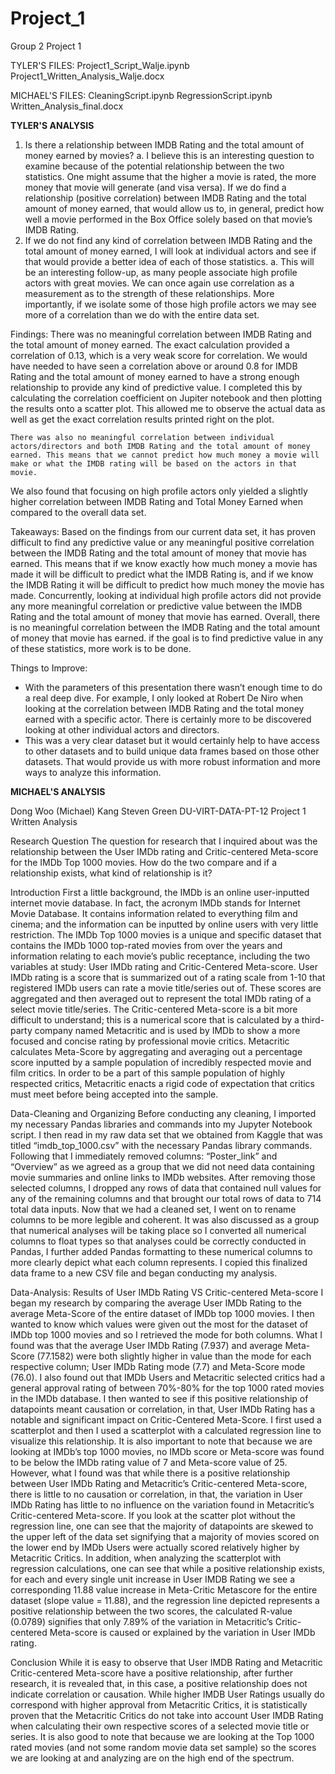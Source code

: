 # Project_1
Group 2 Project 1 

TYLER'S FILES:
  Project1_Script_Walje.ipynb
  Project1_Written_Analysis_Walje.docx

MICHAEL'S FILES:
	CleaningScript.ipynb
 	RegressionScript.ipynb
  	Written_Analysis_final.docx

**TYLER'S ANALYSIS**
1.	Is there a relationship between IMDB Rating and the total amount of money earned by movies?
    a.	I believe this is an interesting question to examine because of the potential relationship between the two statistics. One might assume that the higher a movie is rated, the more money that movie will generate (and visa versa). If we do find a relationship (positive correlation) between IMDB Rating and the total amount of money earned, that would allow us to, in general, predict how well a movie performed in the Box Office solely based on that movie’s IMDB Rating.
2.	If we do not find any kind of correlation between IMDB Rating and the total amount of money earned, I will look at individual actors and see if that would provide a better idea of each of those statistics.
    a.	This will be an interesting follow-up, as many people associate high profile actors with great movies. We can once again use correlation as a measurement as to the strength of these relationships. More importantly, if we isolate some of those high profile actors we may see more of a correlation than we do with the entire data set. 

Findings:
	There was no meaningful correlation between IMDB Rating and the total amount of money earned. The exact calculation provided a correlation of 0.13, which is a very weak score for correlation. We would have needed to have seen a correlation above or around 0.8 for IMDB Rating and the total amount of money earned to have a strong enough relationship to provide any kind of predictive value.
	I completed this by calculating the correlation coefficient on Jupiter notebook and then plotting the results onto a scatter plot. This allowed me to observe the actual data as well as get the exact correlation results printed right on the plot.

	There was also no meaningful correlation between individual actors/directors and both IMDB Rating and the total amount of money earned. This means that we cannot predict how much money a movie will make or what the IMDB rating will be based on the actors in that movie. 
We also found that focusing on high profile actors only yielded a slightly higher correlation between IMDB Rating and Total Money Earned when compared to the overall data set.

Takeaways:
	Based on the findings from our current data set, it has proven difficult to find any predictive value or any meaningful positive correlation between the IMDB Rating and the total amount of money that movie has earned. This means that if we know exactly how much money a movie has made it will be difficult to predict what the IMDB Rating is, and if we know the IMDB Rating it will be difficult to predict how much money the movie has made.
	Concurrently, looking at individual high profile actors did not provide any more meaningful correlation or predictive value between the IMDB Rating and the total amount of money that movie has earned.
	Overall, there is no meaningful correlation between the IMDB Rating and the total amount of money that movie has earned. if the goal is to find predictive value in any of these statistics, more work is to be done.

Things to Improve:
-	With the parameters of this presentation there wasn’t enough time to do a real deep dive. For example, I only looked at Robert De Niro when looking at the correlation between IMDB Rating and the total money earned with a specific actor. There is certainly more to be discovered looking at other individual actors and directors.
-	This was a very clear dataset but it would certainly help to have access to other datasets and to build unique data frames based on those other datasets. That would provide us with more robust information and more ways to analyze this information.

**MICHAEL'S ANALYSIS**

Dong Woo (Michael) Kang
Steven Green
DU-VIRT-DATA-PT-12
Project 1 Written Analysis

Research Question
	The question for research that I inquired about was the relationship between the User IMDb rating and Critic-centered Meta-score for the IMDb Top 1000 movies. How do the two compare and if a relationship exists, what kind of relationship is it? 
 
Introduction
	First a little background, the IMDb is an online user-inputted internet movie database. In fact, the acronym IMDb stands for Internet Movie Database. It contains information related to everything film and cinema; and the information can be inputted by online users with very little restriction. The IMDb Top 1000 movies is a unique and specific dataset that contains the IMDb 1000 top-rated movies from over the years and information relating to each movie’s public receptance, including the two variables at study: User IMDb rating and Critic-Centered Meta-score. User IMDb rating is a score that is summarized out of a rating scale from 1-10 that registered IMDb users can rate a movie title/series out of. These scores are aggregated and then averaged out to represent the total IMDb rating of a select movie title/series. The Critic-centered Meta-score is a bit more difficult to understand; this is a numerical score that is calculated by a third-party company named Metacritic and is used by IMDb to show a more focused and concise rating by professional movie critics. Metacritic calculates Meta-Score by aggregating and averaging out a percentage score inputted by a sample population of incredibly respected movie and film critics. In order to be a part of this sample population of highly respected critics, Metacritic enacts a rigid code of expectation that critics must meet before being accepted into the sample. 
 
Data-Cleaning and Organizing
	Before conducting any cleaning, I imported my necessary Pandas libraries and commands into my Jupyter Notebook script. I then read in my raw data set that we obtained from Kaggle that was titled “imdb_top_1000.csv” with the necessary Pandas library commands. Following that I immediately removed columns: “Poster_link” and “Overview” as we agreed as a group that we did not need data containing movie summaries and online links to IMDb websites. After removing those selected columns, I dropped any rows of data that contained null values for any of the remaining columns and that brought our total rows of data to 714 total data inputs. Now that we had a cleaned set, I went on to rename columns to be more legible and coherent. It was also discussed as a group that numerical analyses will be taking place so I converted all numerical columns to float types so that analyses could be correctly conducted in Pandas, I further added Pandas formatting to these numerical columns to more clearly depict what each column represents. I copied this finalized data frame to a new CSV file and began conducting my analysis.
 
Data-Analysis: Results of User IMDb Rating VS Critic-centered Meta-score
	I began my research by comparing the average User IMDb Rating to the average Meta-Score of the entire dataset of IMDb top 1000 movies. I then wanted to know which values were given out the most for the dataset of IMDb top 1000 movies and so I retrieved the mode for both columns. What I found was that the average User IMDb Rating (7.937) and average Meta-Score (77.1582) were both slightly higher in value than the mode for each respective column; User IMDb Rating mode (7.7) and Meta-Score mode (76.0). I also found out that IMDb Users and Metacritic selected critics had a general approval rating of between 70%-80% for the top 1000 rated movies in the IMDb database. 
	I then wanted to see if this positive relationship of datapoints meant causation or correlation, in that, User IMDb Rating has a notable and significant impact on Critic-Centered Meta-Score. I first used a scatterplot and then I used a scatterplot with a calculated regression line to visualize this relationship. It is also important to note that because we are looking at IMDb’s top 1000 movies, no IMDb score or Meta-score was found to be below the IMDb rating value of 7 and Meta-score value of 25.  However, what I found was that while there is a positive relationship between User IMDb Rating and Metacritic’s Critic-centered Meta-score, there is little to no causation or correlation, in that, the variation in User IMDb Rating has little to no influence on the variation found in Metacritic’s Critic-centered Meta-score. If you look at the scatter plot without the regression line, one can see that the majority of datapoints are skewed to the upper left of the data set signifying that a majority of movies scored on the lower end by IMDb Users were actually scored relatively higher by Metacritic Critics. In addition, when analyzing the scatterplot with regression calculations, one can see that while a positive relationship exists, for each and every single unit increase in User IMDB Rating we see a corresponding 11.88 value increase in Meta-Critic Metascore for the entire dataset (slope value = 11.88), and the regression line depicted represents a positive relationship between the two scores, the calculated R-value (0.0789) signifies that only 7.89% of the variation in Metacritic’s Critic-centered Meta-score is caused or explained by the variation in User IMDb rating.

Conclusion
	 While it is easy to observe that User IMDB Rating and Metacritic Critic-centered Meta-score have a positive relationship, after further research, it is revealed that, in this case, a positive relationship does not indicate correlation or causation. While higher IMDB User Ratings usually do correspond with higher approval from Metacritic Critics, it is statistically proven that the Metacritic Critics do not take into account User IMDB Rating when calculating their own respective scores of a selected movie title or series. It is also good to note that because we are looking at the Top 1000 rated movies (and not some random movie data set sample) so the scores we are looking at and analyzing are on the high end of the spectrum. 

